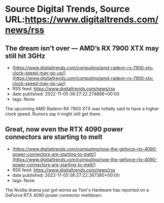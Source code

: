 # Source Digital Trends, Source URL:https://www.digitaltrends.com/news/rss

## The dream isn’t over — AMD’s RX 7900 XTX may still hit 3GHz
 - [https://www.digitaltrends.com/computing/amd-radeon-rx-7900-xtx-clock-speed-may-go-up/](https://www.digitaltrends.com/computing/amd-radeon-rx-7900-xtx-clock-speed-may-go-up/)
 - RSS feed: https://www.digitaltrends.com/news/rss
 - date published: 2022-11-05 08:27:22.274886+00:00
 - tags: None

The upcoming AMD Radeon RX 7900 XTX was initially said to have a higher clock speed. Rumors say it might still get there.

## Great, now even the RTX 4090 power connectors are starting to melt
 - [https://www.digitaltrends.com/computing/now-the-geforce-rtx-4090-power-connectors-are-starting-to-melt/](https://www.digitaltrends.com/computing/now-the-geforce-rtx-4090-power-connectors-are-starting-to-melt/)
 - RSS feed: https://www.digitaltrends.com/news/rss
 - date published: 2022-11-05 08:27:22.267380+00:00
 - tags: None

The Nvidia drama just got worse as Tom's Hardware has reported on a GeForce RTX 4090 power connector meltdown.

